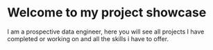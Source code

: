# Welcome to my project showcase

I am a prospective data engineer, here you will see all projects I have completed or working on and all the skills i have to offer. 
